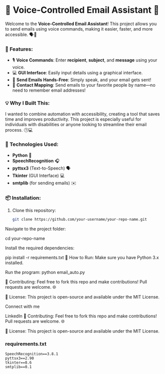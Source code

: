# 🎤 **Voice-Controlled Email Assistant** 📧

Welcome to the **Voice-Controlled Email Assistant**! This project allows you to send emails using voice commands, making it easier, faster, and more accessible. 🗣️🚀

### 🔑 **Features:**
- 🎙️ **Voice Commands**: Enter **recipient**, **subject**, and **message** using your voice.
- 💻 **GUI Interface**: Easily input details using a graphical interface.
- 📧 **Send Emails Hands-Free**: Simply speak, and your email gets sent!
- 🎯 **Contact Mapping**: Send emails to your favorite people by name—no need to remember email addresses!

### 💡 **Why I Built This:**
I wanted to combine automation with accessibility, creating a tool that saves time and improves productivity. This project is especially useful for individuals with disabilities or anyone looking to streamline their email process. 🕒💻

### 🔧 **Technologies Used:**
- **Python** 🐍
- **SpeechRecognition** 🎧
- **pyttsx3** (Text-to-Speech) 🗣️
- **Tkinter** (GUI Interface) 💻
- **smtplib** (for sending emails) ✉️

### 📦 **Installation:**
1. Clone this repository:
   ```bash
   git clone https://github.com/your-username/your-repo-name.git
Navigate to the project folder:


cd your-repo-name

Install the required dependencies:


pip install -r requirements.txt
🚀 How to Run:
Make sure you have Python 3.x installed.

Run the program:
python email_auto.py

👥 Contributing:
Feel free to fork this repo and make contributions! Pull requests are welcome. 🌐

📜 License:
This project is open-source and available under the MIT License.

Connect with me

LinkedIn 👥 Contributing:
Feel free to fork this repo and make contributions! Pull requests are welcome. 🌐

📜 License:
This project is open-source and available under the MIT License.



### **requirements.txt**

```text
SpeechRecognition==3.8.1
pyttsx3==2.90
tkinter==8.6
smtplib==0.1
